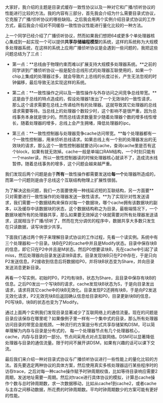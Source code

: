 大家好，我介绍的主题是目录式缓存一致性协议以及一种对它和广播/侦听协议的性能进行比较的方法。我的内容有三部分，首先我会介绍为什么需要目录式协议，它克服了广播/侦听协议的哪些缺陷。之后我会用两个实例介绍目录式协议的工作方式，最后我会介绍对不同缓存一致性协议性能进行量化比较的一种方法。

上一个同学已经介绍了广播侦听协议，然而如果我们想把64或更多个单处理器核心集成到一起实现一个可以提供**共享存储编程模型**的系统，这样的系统称为大规模多处理器系统，在这样的系统上应用广播侦听协议是会遇到一些问题的，我把这些问题总结为了三点：

- 第一点：**总线由于物理约束而难以扩展支持大规模多处理器系统。**之前的同学讲到广播侦听协议一般是配合总线形式的处理器互联使用的，如果一个chip上集成的处理器过多，就会导致片上总线的长度过长，产生无法忽视的时钟偏移，最后导致无法实现这样的系统。

- 第二点：**一致性操作之间以及一致性操作与外存访问之间竞争总线带宽。**这是由于总线的特点造成的，假设处理器1发出了一个无效块的一致性请求，那么这个请求需要在总线上传递给所有的处理器。这就导致其它处理器的总线请求需要等待。当总线上的处理器个数较少时，这个影响不是很严重，因为总线事务本身就是很少的。然而总线请求数量至少随着处理器个数的增多线性增长，随着处理器的增多，总线上会产生拥堵，降低处理器的ipc。
- 第三点：**一致性控制器与处理器竞争cache访问带宽。**每个处理器都有一个一致性控制器，用来侦听总线请求。如果总线上有一个别的处理器发出的无效块的请求，那么这个一致性控制器就要访问cache，查询cache里是否有这个block，如果有就无效掉。cache一般是单端口RAM结构，一个时刻只能有一个master读，所以一致性控制器读的时候处理器核心就读不了，造成流水线暂停。随着总线事务的增多，这个问题会越来越严重。

我们发现后两个问题是由于**所有**一致性操作都需要发送给**每一个**处理器所造成的，而第一个问题则是由于总线这个互联结构物理上扩展性很弱。

为了解决这些问题，我们一方面要使用一种线延迟短的互联结构，另一方面要**只对需要进行一致性操作的处理器发送一致性请求。**为了实现针对性发送请求，我们需要一个数据结构来保存对每一个数据块，哪个cache拥有该数据块的副本，以及缓存中该数据块的状态，这个数据结构称之为目录。最极端情况下，一个数据块被所有的处理器共享，那么如果要无效掉这个块就需要对所有处理器发送请求，这就相当于广播/侦听了，然而在充分调优的程序中，数据共享大多数只发生在只读数据，读写块很少共享。

下面我们通过两个例子来理解目录式协议的工作过程，先看一个读实例。系统中有三个处理器和一个目录。块B在P2的cache中并且是Modify状态。目录中保存块B的信息，即它只在P2中并且是M状态。然后P0想要读块B，先在cache中引起了读miss，然后处理器向目录发送读块B请求。目录发现块B只在P2中存在，于是只向P2发送信息。P2接收到信息后将数据给P0，并将块B状态变为Share，并向目录发送消息更新目录。

再看一个写实例，初始时P0，P2均有块B，状态为Share，且目录中保存有块B的信息。之后P0发出一个写块B的请求，cache发现块B状态为S，于是向目录发出请求，请求将其它cache中的块B无效化。目录发现P2还拥有块B，于是向P2发送无效化请求，P2无效完块B后返回确认信息给目录和P0，目录更新块B的信息，P0写块B，块B的状态也变为了Modify。

通过上面两个实例我们发现目录显著减少了互联网络上的通信流量。现在的问题是目录应该保存在哪里呢？如果像例子里一样有一个集中式的目录，那么所有处理器访问目录的带宽会是瓶颈。一种流行的方案是分布式共享存储架构DSM，可以简单理解为内存与目录是分布式的， 每一个处理器节点有几个处理器核心，cache，内存与目录的一部分。节点间采用点对点互联网络。DSM可以显著降低处理器与目录的通信流量。限于时间不展开讲DSM，如果有兴趣的话可以课下交流。

最后我们来介绍一种对目录式协议与广播侦听协议进行一些性能上的量化比较的方法。首先要选定两种协议的具体方案，然后使用真实多核处理器运行某些程序时的访存trace，之后对每一种cache操作赋予时钟周期权值，比如等待目录响应需要2周期，发送地址需要一周期。然后对trace进行具体协议的模拟，计算总cache操作个数与总时钟周期数，求一次数据移动，比如从cache1到cache2，或者cache与主存之间移动数据，所花费的时钟周期数。平均时钟周期数少的方案可能有更好的性能。

